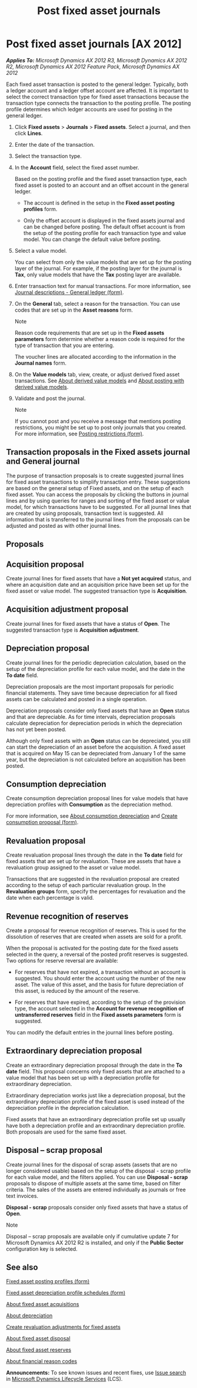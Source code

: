 ﻿---
title: Post fixed asset journals
TOCTitle: Post fixed asset journals
ms:assetid: 900944e4-0335-4af6-97aa-a01b392002bc
ms:mtpsurl: https://technet.microsoft.com/en-us/library/Aa498367(v=AX.60)
ms:contentKeyID: 36058526
ms.date: 05/02/2014
mtps_version: v=AX.60
f1_keywords:
- fixed assets
- asset
- fixed asset
- fixed asset journal
- fixed asset journals
- assets
- asset journal
- asset journals
---

# Post fixed asset journals [AX 2012]


_**Applies To:** Microsoft Dynamics AX 2012 R3, Microsoft Dynamics AX 2012 R2, Microsoft Dynamics AX 2012 Feature Pack, Microsoft Dynamics AX 2012_

Each fixed asset transaction is posted to the general ledger. Typically, both a ledger account and a ledger offset account are affected. It is important to select the correct transaction type for fixed asset transactions because the transaction type connects the transaction to the posting profile. The posting profile determines which ledger accounts are used for posting in the general ledger.

1.  Click **Fixed assets** \> **Journals** \> **Fixed assets**. Select a journal, and then click **Lines**.

2.  Enter the date of the transaction.

3.  Select the transaction type.

4.  In the **Account** field, select the fixed asset number.
    
    Based on the posting profile and the fixed asset transaction type, each fixed asset is posted to an account and an offset account in the general ledger.
    
      - The account is defined in the setup in the **Fixed asset posting profiles** form.
    
      - Only the offset account is displayed in the fixed assets journal and can be changed before posting. The default offset account is from the setup of the posting profile for each transaction type and value model. You can change the default value before posting.

5.  Select a value model.
    
    You can select from only the value models that are set up for the posting layer of the journal. For example, if the posting layer for the journal is **Tax**, only value models that have the **Tax** posting layer are available.

6.  Enter transaction text for manual transactions. For more information, see [Journal descriptions - General ledger (form)](https://technet.microsoft.com/en-us/library/aa500456\(v=ax.60\)).

7.  On the **General** tab, select a reason for the transaction. You can use codes that are set up in the **Asset reasons** form.
    

    > [!NOTE]
    > <P>Reason code requirements that are set up in the <STRONG>Fixed assets parameters</STRONG> form determine whether a reason code is required for the type of transaction that you are entering.</P>

    
    The voucher lines are allocated according to the information in the **Journal names** form.

8.  On the **Value models** tab, view, create, or adjust derived fixed asset transactions. See [About derived value models](about-derived-value-models.md) and [About posting with derived value models](about-posting-with-derived-value-models.md).

9.  Validate and post the journal.
    

    > [!NOTE]
    > <P>If you cannot post and you receive a message that mentions posting restrictions, you might be set up to post only journals that you created. For more information, see <A href="https://technet.microsoft.com/en-us/library/hh227598(v=ax.60)">Posting restrictions (form)</A>.</P>



## Transaction proposals in the Fixed assets journal and General journal

The purpose of transaction proposals is to create suggested journal lines for fixed asset transactions to simplify transaction entry. These suggestions are based on the general setup of Fixed assets, and on the setup of each fixed asset. You can access the proposals by clicking the buttons in journal lines and by using queries for ranges and sorting of the fixed asset or value model, for which transactions have to be suggested. For all journal lines that are created by using proposals, transaction text is suggested. All information that is transferred to the journal lines from the proposals can be adjusted and posted as with other journal lines.

## Proposals

## Acquisition proposal

Create journal lines for fixed assets that have a **Not yet acquired** status, and where an acquisition date and an acquisition price have been set up for the fixed asset or value model. The suggested transaction type is **Acquisition**.

## Acquisition adjustment proposal

Create journal lines for fixed assets that have a status of **Open**. The suggested transaction type is **Acquisition adjustment**.

## Depreciation proposal

Create journal lines for the periodic depreciation calculation, based on the setup of the depreciation profile for each value model, and the date in the **To date** field.

Depreciation proposals are the most important proposals for periodic financial statements. They save time because depreciation for all fixed assets can be calculated and posted in a single operation.

Depreciation proposals consider only fixed assets that have an **Open** status and that are depreciable. As for time intervals, depreciation proposals calculate depreciation for depreciation periods in which the depreciation has not yet been posted.

Although only fixed assets with an **Open** status can be depreciated, you still can start the depreciation of an asset before the acquisition. A fixed asset that is acquired on May 15 can be depreciated from January 1 of the same year, but the depreciation is not calculated before an acquisition has been posted.

## Consumption depreciation

Create consumption depreciation proposal lines for value models that have depreciation profiles with **Consumption** as the depreciation method.

For more information, see [About consumption depreciation](about-consumption-depreciation.md) and [Create consumption proposal (form)](https://technet.microsoft.com/en-us/library/aa618495\(v=ax.60\)).

## Revaluation proposal

Create revaluation proposal lines through the date in the **To date** field for fixed assets that are set up for revaluation. These are assets that have a revaluation group assigned to the asset or value model.

Transactions that are suggested in the revaluation proposal are created according to the setup of each particular revaluation group. In the **Revaluation groups** form, specify the percentages for revaluation and the date when each percentage is valid.

## Revenue recognition of reserves

Create a proposal for revenue recognition of reserves. This is used for the dissolution of reserves that are created when assets are sold for a profit.

When the proposal is activated for the posting date for the fixed assets selected in the query, a reversal of the posted profit reserves is suggested. Two options for reserve reversal are available:

  - For reserves that have not expired, a transaction without an account is suggested. You should enter the account using the number of the new asset. The value of this asset, and the basis for future depreciation of this asset, is reduced by the amount of the reserve.

  - For reserves that have expired, according to the setup of the provision type, the account selected in the **Account for revenue recognition of untransferred reserves** field in the **Fixed assets parameters** form is suggested.

You can modify the default entries in the journal lines before posting.

## Extraordinary depreciation proposal

Create an extraordinary depreciation proposal through the date in the **To date** field. This proposal concerns only fixed assets that are attached to a value model that has been set up with a depreciation profile for extraordinary depreciation.

Extraordinary depreciation works just like a depreciation proposal, but the extraordinary depreciation profile of the fixed asset is used instead of the depreciation profile in the depreciation calculation.

Fixed assets that have an extraordinary depreciation profile set up usually have both a depreciation profile and an extraordinary depreciation profile. Both proposals are used for the same fixed asset.

## Disposal – scrap proposal

Create journal lines for the disposal of scrap assets (assets that are no longer considered usable) based on the setup of the disposal - scrap profile for each value model, and the filters applied. You can use **Disposal - scrap** proposals to dispose of multiple assets at the same time, based on filter criteria. The sales of the assets are entered individually as journals or free text invoices.

**Disposal - scrap** proposals consider only fixed assets that have a status of **Open**.


> [!NOTE]
> <P>Disposal – scrap proposals are available only if cumulative update 7 for Microsoft Dynamics AX 2012 R2 is installed, and only if the <STRONG>Public Sector</STRONG> configuration key is selected.</P>



## See also

[Fixed asset posting profiles (form)](https://technet.microsoft.com/en-us/library/aa571467\(v=ax.60\))

[Fixed asset depreciation profile schedules (form)](https://technet.microsoft.com/en-us/library/aa575368\(v=ax.60\))

[About fixed asset acquisitions](about-fixed-asset-acquisitions.md)

[About depreciation](about-depreciation.md)

[Create revaluation adjustments for fixed assets](create-revaluation-adjustments-for-fixed-assets.md)

[About fixed asset disposal](about-fixed-asset-disposal.md)

[About fixed asset reserves](about-fixed-asset-reserves.md)

[About financial reason codes](about-financial-reason-codes.md)

  
**Announcements:** To see known issues and recent fixes, use [Issue search](http://go.microsoft.com/fwlink/?linkid=389258) in [Microsoft Dynamics Lifecycle Services](http://go.microsoft.com/fwlink/?linkid=306505) (LCS).

